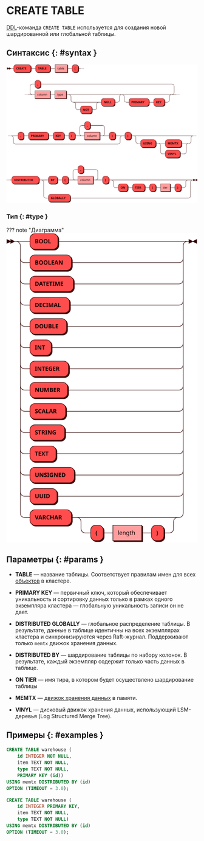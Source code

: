 # CREATE TABLE

[DDL](ddl.md)-команда `CREATE TABLE` используется для создания новой
шардированной или глобальной таблицы.

## Синтаксис {: #syntax }

![Create table](../../images/ebnf/create_table.svg)

### Тип {: #type }

??? note "Диаграмма"
    ![Type](../../images/ebnf/type.svg)

## Параметры {: #params }

* **TABLE** — название таблицы. Соответствует правилам имен для всех [объектов](object.md)
  в кластере.

* **PRIMARY KEY** — первичный ключ, который обеспечивает уникальность и
  сортировку данных только в рамках одного экземпляра кластера — глобальную
  уникальность записи он не дает.

* **DISTRIBUTED GLOBALLY** — глобальное распределение таблицы. В результате, данные в
  таблице идентичны на всех экземплярах кластера и синхронизируются через Raft-журнал.
  Поддерживают только `memtx` движок хранения данных.

* **DISTRIBUTED BY** — шардирование таблицы по набору колонок. В результате, каждый
  экземпляр содержит только часть данных в таблице.

* **ON TIER** — имя тира, в котором будет осуществлено шардирование таблицы

* **MEMTX** — [движок хранения данных](../../overview/glossary.md#db_engine) в памяти.

* **VINYL** — дисковый движок хранения данных, использующий LSM-деревья (Log Structured
  Merge Tree).

## Примеры {: #examples }

```sql title="Создание таблицы с использованием движка хранения <code>memtx</code>"
CREATE TABLE warehouse (
    id INTEGER NOT NULL,
    item TEXT NOT NULL,
    type TEXT NOT NULL,
    PRIMARY KEY (id))
USING memtx DISTRIBUTED BY (id)
OPTION (TIMEOUT = 3.0);
```

```sql title="Создание таблицы с ограничением PRIMARY KEY в определении колонки"
CREATE TABLE warehouse (
    id INTEGER PRIMARY KEY,
    item TEXT NOT NULL,
    type TEXT NOT NULL)
USING memtx DISTRIBUTED BY (id)
OPTION (TIMEOUT = 3.0);
```
